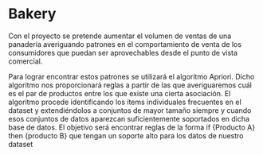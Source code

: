 # Bakery

Con el proyecto se pretende aumentar el
volumen de ventas de una panadería averiguando patrones en el comportamiento de venta de los
consumidores que puedan ser aprovechables desde el punto de vista comercial.

Para lograr encontrar estos patrones se utilizará el algoritmo Apriori. Dicho algoritmo nos proporcionará
reglas a partir de las que averiguaremos cuál es el par de productos entre los que existe una cierta
asociación. El algoritmo procede identificando los ítems individuales frecuentes en el dataset y
extendiéndolos a conjuntos de mayor tamaño siempre y cuando esos conjuntos de datos aparezcan
suficientemente soportados en dicha base de datos. El objetivo será encontrar reglas de la forma if
{Producto A} then {producto B} que tengan un soporte alto para los datos de nuestro dataset
